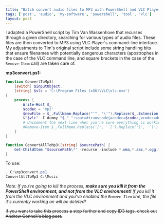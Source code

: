```yaml
---
title: "Batch convert audio files to MP3 with PowerShell and VLC Player"
tags: ['post', 'audio', 'my-software', 'powershell', 'tool', 'vlc']
layout: post
---
```


I adapted a PowerShell script by Tim Van Wassenhove that recurses through a
given directory, searching for various types of audio files. These files are
then converted to MP3 using VLC Player's command-line interface. My
adjustments to Tim's original script include some string handling bits that
ensure filenames with potentially dangerous characters (apostrophes in the
case of the VLC command line, and square brackets in the case of the
`Remove-Item` call) are taken care of.<!--more-->

**mp3convert.ps1:**

```powershell
function ConvertToMp3(
	[switch] $inputObject,
	[string] $vlc = 'C:\Program Files (x86)\VLC\vlc.exe')
{
	process {
		Write-Host $_
		$codec = 'mp3'
		$newFile = $_.FullName.Replace("'", "\'").Replace($_.Extension, ".$codec")
		&"$vlc" -I dummy "$_" ":sout=#transcode{acodec=$codec,vcodec=dummy}:standard{access=file,mux=raw,dst=`'$newFile`'}" vlc://quit | out-null
		# Uncomment the next line when you're sure everything is working right
		#Remove-Item $_.FullName.Replace('[', '`[').Replace(']', '`]')
	}
}

function ConvertAllToMp3([string] $sourcePath) {
	Get-ChildItem "$sourcePath\*" -recurse -include *.wma,*.aac,*.ogg,*.m4a | ConvertToMp3
}
```

To use:

```powershell
. C:\mp3convert.ps1
ConvertAllToMp3 C:\Music
```

*Note: If you're going to kill the process, **make sure you kill it from
the PowerShell environment, and not from the VLC environment!** If you
kill it from the VLC environment and you've enabled the `Remove-Item`
line, the file it's currently working on will be deleted!*

<s>If you want to take this process a step further and copy ID3 tags, check
out Andrew Connell's blog post.</s>
